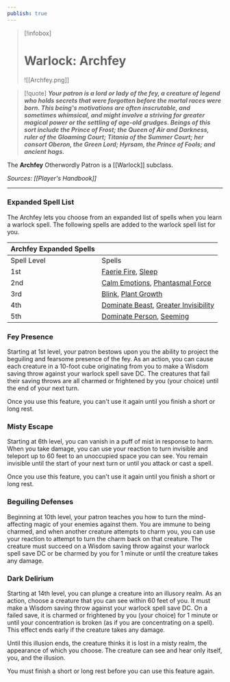 ```yaml
---
publish: true
---
```

> [!infobox]
> # Warlock: Archfey
> ![[Archfey.png]]

> [!quote]
> **_Your patron is a lord or lady of the fey, a creature of legend who holds secrets that were forgotten before the mortal races were born. This being's motivations are often inscrutable, and sometimes whimsical, and might involve a striving for greater magical power or the settling of age-old grudges. Beings of this sort include the Prince of Frost; the Queen of Air and Darkness, ruler of the Gloaming Court; Titania of the Summer Court; her consort Oberon, the Green Lord; Hyrsam, the Prince of Fools; and ancient hags._**

The **Archfey** Otherwordly Patron is a [[Warlock]] subclass.

*Sources: [[Player's Handbook]]*
***
### Expanded Spell List

The Archfey lets you choose from an expanded list of spells when you learn a warlock spell. The following spells are added to the warlock spell list for you.

|Archfey Expanded Spells|   |
|---|---|
|Spell Level|Spells|
|1st|[Faerie Fire](http://dnd5e.wikidot.com/spell:faerie-fire), [Sleep](http://dnd5e.wikidot.com/spell:sleep)|
|2nd|[Calm Emotions](http://dnd5e.wikidot.com/spell:calm-emotions), [Phantasmal Force](http://dnd5e.wikidot.com/spell:phantasmal-force)|
|3rd|[Blink](http://dnd5e.wikidot.com/spell:blink), [Plant Growth](http://dnd5e.wikidot.com/spell:plant-growth)|
|4th|[Dominate Beast](http://dnd5e.wikidot.com/spell:dominate-beast), [Greater Invisibility](http://dnd5e.wikidot.com/spell:greater-invisibility)|
|5th|[Dominate Person](http://dnd5e.wikidot.com/spell:dominate-person), [Seeming](http://dnd5e.wikidot.com/spell:seeming)|

### Fey Presence

Starting at 1st level, your patron bestows upon you the ability to project the beguiling and fearsome presence of the fey. As an action, you can cause each creature in a 10-foot cube originating from you to make a Wisdom saving throw against your warlock spell save DC. The creatures that fail their saving throws are all charmed or frightened by you (your choice) until the end of your next turn.

Once you use this feature, you can't use it again until you finish a short or long rest.

### Misty Escape

Starting at 6th level, you can vanish in a puff of mist in response to harm. When you take damage, you can use your reaction to turn invisible and teleport up to 60 feet to an unoccupied space you can see. You remain invisible until the start of your next turn or until you attack or cast a spell.

Once you use this feature, you can't use it again until you finish a short or long rest.

### Beguiling Defenses

Beginning at 10th level, your patron teaches you how to turn the mind-affecting magic of your enemies against them. You are immune to being charmed, and when another creature attempts to charm you, you can use your reaction to attempt to turn the charm back on that creature. The creature must succeed on a Wisdom saving throw against your warlock spell save DC or be charmed by you for 1 minute or until the creature takes any damage.

### Dark Delirium

Starting at 14th level, you can plunge a creature into an illusory realm. As an action, choose a creature that you can see within 60 feet of you. It must make a Wisdom saving throw against your warlock spell save DC. On a failed save, it is charmed or frightened by you (your choice) for 1 minute or until your concentration is broken (as if you are concentrating on a spell). This effect ends early if the creature takes any damage.

Until this illusion ends, the creature thinks it is lost in a misty realm, the appearance of which you choose. The creature can see and hear only itself, you, and the illusion.

You must finish a short or long rest before you can use this feature again.